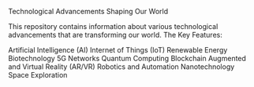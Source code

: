 Technological Advancements Shaping Our World

This repository contains information about various technological advancements that are transforming our world.
The Key Features:

Artificial Intelligence (AI)
Internet of Things (IoT)
Renewable Energy
Biotechnology
5G Networks
Quantum Computing
Blockchain
Augmented and Virtual Reality (AR/VR)
Robotics and Automation
Nanotechnology
Space Exploration
